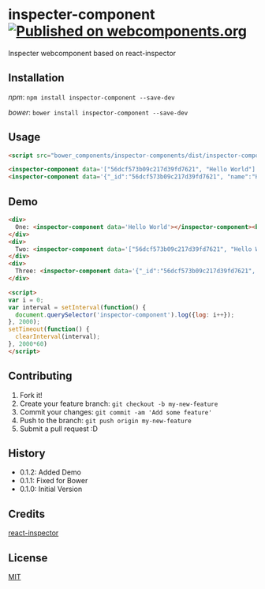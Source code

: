# inspecter-component [![Published on webcomponents.org](https://img.shields.io/badge/webcomponents.org-published-blue.svg)](https://www.webcomponents.org/element/pankajpatel/inspector-component)

Inspecter webcomponent based on react-inspector

## Installation

_*npm*_: `npm install inspector-component --save-dev`

_*bower*_: `bower install inspector-component --save-dev`

## Usage

```html
<script src="bower_components/inspector-components/dist/inspector-component.js"></script>

<inspector-component data='["56dcf573b09c217d39fd7621", "Hello World"]'></inspector-component>
<inspector-component data='{"_id":"56dcf573b09c217d39fd7621", "name":"Hello World"}'></inspector-component>
```

## Demo

<!--
```
<custom-element-demo>
  <template>
    <link rel="import" href="inspector-component.html">
    <next-code-block></next-code-block>
  </template>
</custom-element-demo>
```
-->
```html
<div>
  One: <inspector-component data='Hello World'></inspector-component><br/>
</div>
<div>
  Two: <inspector-component data='["56dcf573b09c217d39fd7621", "Hello World"]'></inspector-component><br/>
</div>
<div>
  Three: <inspector-component data='{"_id":"56dcf573b09c217d39fd7621", "name":"Hello World"}'></inspector-component><br/>
</div>

<script>
var i = 0;
var interval = setInterval(function() {
  document.querySelector('inspector-component').log({log: i++});
}, 2000);
setTimeout(function() {
  clearInterval(interval);
}, 2000*60)
</script>
```

## Contributing

1. Fork it!
2. Create your feature branch: `git checkout -b my-new-feature`
3. Commit your changes: `git commit -am 'Add some feature'`
4. Push to the branch: `git push origin my-new-feature`
5. Submit a pull request :D

## History

* 0.1.2: Added Demo
* 0.1.1: Fixed for Bower
* 0.1.0: Initial Version

## Credits

[react-inspector](https://github.com/xyc/react-inspector)

## License

[MIT](./LICENSE)
